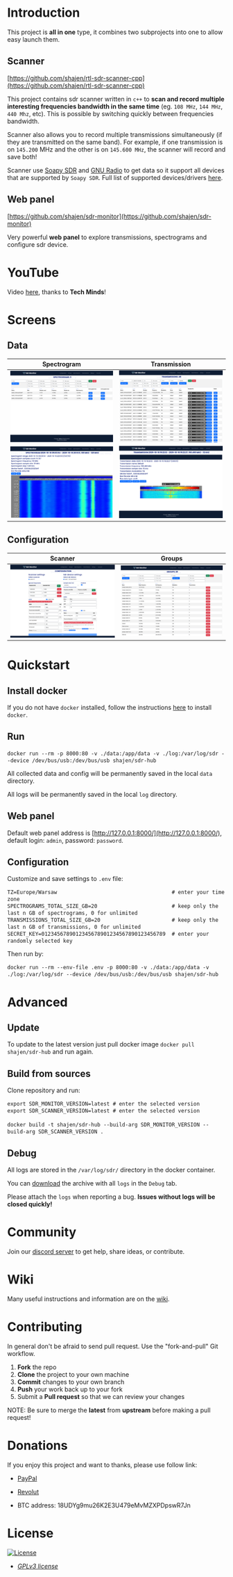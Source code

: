 # Introduction

This project is **all in one** type, it combines two subprojects into one to allow easy launch them.

## Scanner

[https://github.com/shajen/rtl-sdr-scanner-cpp](https://github.com/shajen/rtl-sdr-scanner-cpp)

This project contains sdr scanner written in `c++` to **scan and record multiple interesting frequencies bandwidth in the same time** (eg. `108 MHz`, `144 MHz`, `440 Mhz`,  etc). This is possible by switching quickly between frequencies bandwidth.

Scanner also allows you to record multiple transmissions simultaneously (if they are transmitted on the same band). For example, if one transmission is on `145.200` MHz and the other is on `145.600 MHz`, the scanner will record and save both!

Scanner use [Soapy SDR](https://github.com/pothosware/SoapySDR) and [GNU Radio](https://github.com/gnuradio/gnuradio) to get data so it support all devices that are supported by `Soapy SDR`. Full list of supported devices/drivers [here](https://github.com/pothosware/SoapyOsmo/wiki).

## Web panel

[https://github.com/shajen/sdr-monitor](https://github.com/shajen/sdr-monitor)

Very powerful **web panel** to explore transmissions, spectrograms and configure sdr device.

# YouTube

Video [here](https://www.youtube.com/watch?v=YzQ2N0VkKvE), thanks to **Tech Minds**!

# Screens

## Data

| Spectrogram | Transmission |
| - | - |
| ![](images/spectrograms.png?raw=1) | ![](images/transmissions.png?raw=1) |
| ![](images/spectrogram.png?raw=1) | ![](images/transmission.png?raw=1) |

## Configuration

| Scanner | Groups |
| - | - |
| ![](images/config.png?raw=1) | ![](images/groups.png?raw=1) |

# Quickstart

## Install docker

If you do not have `docker` installed, follow the instructions [here](https://docs.docker.com/desktop/) to install `docker`.

## Run

```
docker run --rm -p 8000:80 -v ./data:/app/data -v ./log:/var/log/sdr --device /dev/bus/usb:/dev/bus/usb shajen/sdr-hub
```

All collected data and config will be permanently saved in the local `data` directory.

All logs will be permanently saved in the local `log` directory.

## Web panel

Default web panel address is [http://127.0.0.1:8000/](http://127.0.0.1:8000/), default login: `admin`, password: `password`.

## Configuration

Customize and save settings to `.env` file:

```
TZ=Europe/Warsaw                                     # enter your time zone
SPECTROGRAMS_TOTAL_SIZE_GB=20                        # keep only the last n GB of spectrograms, 0 for unlimited
TRANSMISSIONS_TOTAL_SIZE_GB=20                       # keep only the last n GB of transmissions, 0 for unlimited
SECRET_KEY=0123456789012345678901234567890123456789  # enter your randomly selected key
```

Then run by:
```
docker run --rm --env-file .env -p 8000:80 -v ./data:/app/data -v ./log:/var/log/sdr --device /dev/bus/usb:/dev/bus/usb shajen/sdr-hub
```

# Advanced

## Update

To update to the latest version just pull docker image `docker pull shajen/sdr-hub` and run again.

## Build from sources

Clone repository and run:

```
export SDR_MONITOR_VERSION=latest # enter the selected version
export SDR_SCANNER_VERSION=latest # enter the selected version

docker build -t shajen/sdr-hub --build-arg SDR_MONITOR_VERSION --build-arg SDR_SCANNER_VERSION .
```
## Debug

All logs are stored in the `/var/log/sdr/` directory in the docker container.

You can [download](http://127.0.0.1:8000/sdr/logs/) the archive with all `logs` in the `Debug` tab.

Please attach the `logs` when reporting a bug. **Issues without logs will be closed quickly!**

# Community

Join our [discord server](https://discord.gg/f2cqeMh6Dh) to get help, share ideas, or contribute.

# Wiki

Many useful instructions and information are on the [wiki](https://github.com/shajen/sdr-hub/wiki).

# Contributing

In general don't be afraid to send pull request. Use the "fork-and-pull" Git workflow.

1. **Fork** the repo
2. **Clone** the project to your own machine
3. **Commit** changes to your own branch
4. **Push** your work back up to your fork
5. Submit a **Pull request** so that we can review your changes

NOTE: Be sure to merge the **latest** from **upstream** before making a pull request!

# Donations

If you enjoy this project and want to thanks, please use follow link:

- [PayPal](https://www.paypal.com/donate/?hosted_button_id=6JQ963AU688QN)

- [Revolut](https://revolut.me/borysm2b)

- BTC address: 18UDYg9mu26K2E3U479eMvMZXPDpswR7Jn

# License

[![License](https://img.shields.io/:license-GPLv3-blue.svg?style=flat-square)](https://www.gnu.org/licenses/gpl.html)

- *[GPLv3 license](https://www.gnu.org/licenses/gpl.html)*
